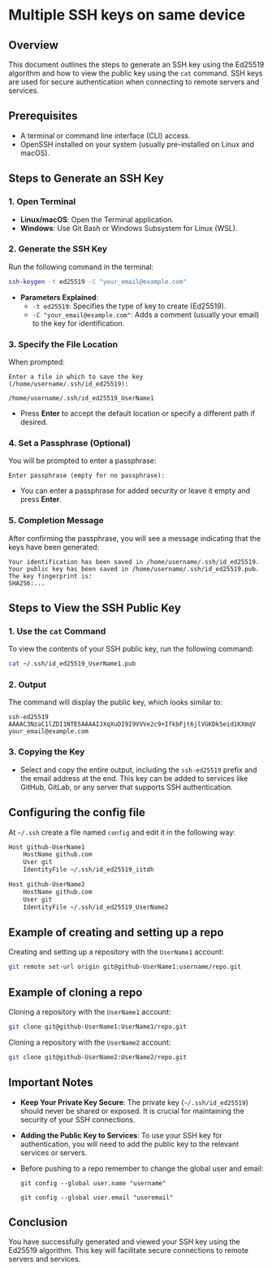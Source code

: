 # Multiple SSH keys on same device

## Overview
This document outlines the steps to generate an SSH key using the Ed25519 algorithm and how to view the public key using the `cat` command. SSH keys are used for secure authentication when connecting to remote servers and services.

## Prerequisites
- A terminal or command line interface (CLI) access.
- OpenSSH installed on your system (usually pre-installed on Linux and macOS).

## Steps to Generate an SSH Key

### 1. Open Terminal
- **Linux/macOS**: Open the Terminal application.
- **Windows**: Use Git Bash or Windows Subsystem for Linux (WSL).

### 2. Generate the SSH Key
Run the following command in the terminal:
```bash
ssh-keygen -t ed25519 -C "your_email@example.com"
```
- **Parameters Explained**:
  - `-t ed25519`: Specifies the type of key to create (Ed25519).
  - `-C "your_email@example.com"`: Adds a comment (usually your email) to the key for identification.

### 3. Specify the File Location
When prompted:
```
Enter a file in which to save the key (/home/username/.ssh/id_ed25519): 
```
```
/home/username/.ssh/id_ed25519_UserName1
```
- Press **Enter** to accept the default location or specify a different path if desired.

### 4. Set a Passphrase (Optional)
You will be prompted to enter a passphrase:
```
Enter passphrase (empty for no passphrase):
```
- You can enter a passphrase for added security or leave it empty and press **Enter**.

### 5. Completion Message
After confirming the passphrase, you will see a message indicating that the keys have been generated:
```
Your identification has been saved in /home/username/.ssh/id_ed25519.
Your public key has been saved in /home/username/.ssh/id_ed25519.pub.
The key fingerprint is:
SHA256:...
```

## Steps to View the SSH Public Key

### 1. Use the `cat` Command
To view the contents of your SSH public key, run the following command:
```bash
cat ~/.ssh/id_ed25519_UserName1.pub
```

### 2. Output
The command will display the public key, which looks similar to:
```
ssh-ed25519 AAAAC3NzaC1lZDI1NTE5AAAAIJXqXuDI9I9VVVe2c9+IfkbFjt6jlVGKDk5eid1KXmqV your_email@example.com
```

### 3. Copying the Key
- Select and copy the entire output, including the `ssh-ed25519` prefix and the email address at the end. This key can be added to services like GitHub, GitLab, or any server that supports SSH authentication.

## Configuring the config file

At `~/.ssh` create a file named `config` and edit it in the following way:

```txt
Host github-UserName1
	HostName github.com
	User git
	IdentityFile ~/.ssh/id_ed25519_iitdh

Host github-UserName2
	HostName github.com
	User git
	IdentityFile ~/.ssh/id_ed25519_UserName2
```

## Example of creating and setting up a repo

Creating and setting up a repository with the `UserName1` account:

```sh
git remote set-url origin git@github-UserName1:username/repo.git
```

## Example of cloning a repo

Cloning a repository with the `UserName1` account:

```sh
git clone git@github-UserName1:UserName1/repo.git
```

Cloning a repository with the `UserName2` account:

```sh
git clone git@github-UserName2:UserName2/repo.git
```


## Important Notes
- **Keep Your Private Key Secure**: The private key (`~/.ssh/id_ed25519`) should never be shared or exposed. It is crucial for maintaining the security of your SSH connections.
- **Adding the Public Key to Services**: To use your SSH key for authentication, you will need to add the public key to the relevant services or servers.
- Before pushing to a repo remember to change the global user and email:

  `git config --global user.name "username"`

  `git config --global user.email "useremail"`


## Conclusion
You have successfully generated and viewed your SSH key using the Ed25519 algorithm. This key will facilitate secure connections to remote servers and services.